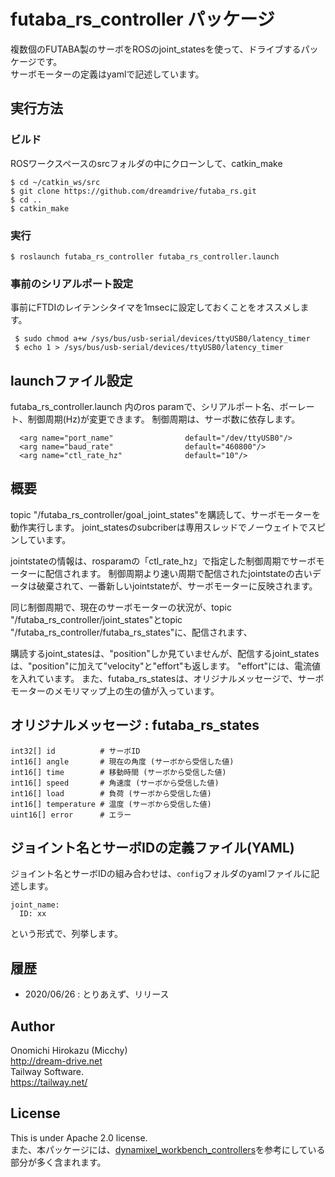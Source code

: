 # futaba_rs_controller パッケージ

複数個のFUTABA製のサーボをROSのjoint_statesを使って、ドライブするパッケージです。  
サーボモーターの定義はyamlで記述しています。  

## 実行方法

### ビルド

ROSワークスペースのsrcフォルダの中にクローンして、catkin_make

```
$ cd ~/catkin_ws/src
$ git clone https://github.com/dreamdrive/futaba_rs.git
$ cd ..
$ catkin_make
```

### 実行

```
$ roslaunch futaba_rs_controller futaba_rs_controller.launch 
```

### 事前のシリアルポート設定

事前にFTDIのレイテンシタイマを1msecに設定しておくことをオススメします。

```
 $ sudo chmod a+w /sys/bus/usb-serial/devices/ttyUSB0/latency_timer
 $ echo 1 > /sys/bus/usb-serial/devices/ttyUSB0/latency_timer
```

## launchファイル設定

futaba_rs_controller.launch 内のros paramで、シリアルポート名、ボーレート、制御周期(Hz)が変更できます。
制御周期は、サーボ数に依存します。

```
  <arg name="port_name"                default="/dev/ttyUSB0"/>
  <arg name="baud_rate"                default="460800"/>
  <arg name="ctl_rate_hz"              default="10"/>
```

## 概要

topic "/futaba_rs_controller/goal_joint_states"を購読して、サーボモーターを動作実行します。 
joint_statesのsubcriberは専用スレッドでノーウェイトでスピンしています。

jointstateの情報は、rosparamの「ctl_rate_hz」で指定した制御周期でサーボモーターに配信されます。 
制御周期より速い周期で配信されたjointstateの古いデータは破棄されて、一番新しいjointstateが、サーボモーターに反映されます。

同じ制御周期で、現在のサーボモーターの状況が、topic "/futaba_rs_controller/joint_states"とtopic "/futaba_rs_controller/futaba_rs_states"に、配信されます、

購読するjoint_statesは、"position"しか見ていませんが、配信するjoint_statesは、"position"に加えて"velocity"と"effort"も返します。
"effort"には、電流値を入れています。
また、futaba_rs_statesは、オリジナルメッセージで、サーボモーターのメモリマップ上の生の値が入っています。


## オリジナルメッセージ : futaba_rs_states

```
int32[] id          # サーボID
int16[] angle       # 現在の角度 (サーボから受信した値)
int16[] time        # 移動時間 (サーボから受信した値)
int16[] speed       # 角速度 (サーボから受信した値)
int16[] load        # 負荷 (サーボから受信した値)
int16[] temperature # 温度 (サーボから受信した値)
uint16[] error      # エラー
```

## ジョイント名とサーボIDの定義ファイル(YAML)

ジョイント名とサーボIDの組み合わせは、`config`フォルダのyamlファイルに記述します。
```
joint_name:
  ID: xx
```

という形式で、列挙します。

## 履歴
* 2020/06/26 :  とりあえず、リリース

## Author
Onomichi Hirokazu (Micchy)  
http://dream-drive.net  
Tailway Software.  
https://tailway.net/

## License
This is under Apache 2.0 license.  
また、本パッケージには、[dynamixel_workbench_controllers](http://wiki.ros.org/dynamixel_workbench_controllers)を参考にしている部分が多く含まれます。